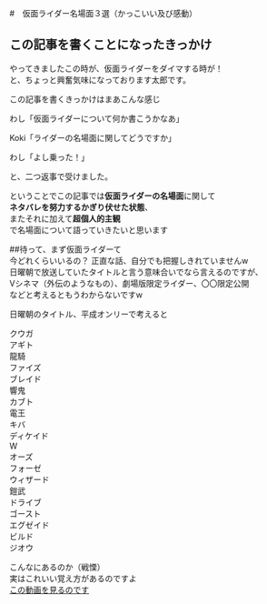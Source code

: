 #　仮面ライダー名場面３選（かっこいい及び感動）
## この記事を書くことになったきっかけ
やってきましたこの時が、仮面ライダーをダイマする時が！<br>と、ちょっと興奮気味になっております太郎です。

この記事を書くきっかけはまあこんな感じ

わし「仮面ライダーについて何か書こうかなあ」

Koki「ライダーの名場面に関してどうですか」

わし「よし乗った！」

と、二つ返事で受けました。

ということでこの記事では**仮面ライダーの名場面**に関して<br>**ネタバレを努力するかぎり伏せた状態**、<br>またそれに加えて**超個人的主観**<br>で名場面について語っていきたいと思います

##待って、まず仮面ライダーて<br>今どれくらいいるの？
正直な話、自分でも把握しきれていませんw<br>日曜朝で放送していたタイトルと言う意味合いでなら言えるのですが、<br>Vシネマ（外伝のようなもの）、劇場版限定ライダー、〇〇限定公開<br>などと考えるともうわからないですw

日曜朝のタイトル、平成オンリーで考えると

クウガ<br>アギト<br>龍騎<br>ファイズ<br>ブレイド<br>響鬼<br>カブト<br>電王<br>キバ<br>ディケイド<br>W<br>オーズ<br>フォーゼ<br>ウィザード<br>鎧武<br>ドライブ<br>ゴースト<br>エグゼイド<br>ビルド<br>ジオウ

こんなにあるのか（戦慄）<br>実はこれいい覚え方があるのですよ<br>[この動画を見るのです](https://www.youtube.com/watch?v=X2EIFPgFK2E)

